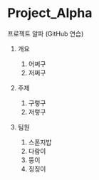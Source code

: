 # Project_Alpha
프로젝트 알파 (GitHub 연습)

1. 개요
    1. 어쩌구
    1. 저쩌구
 
2. 주제
    1. 구렇구
    2. 저렇구

3. 팀원
    1. 스폰지밥
    2. 다람이
    3. 뚱이
    4. 징징이

